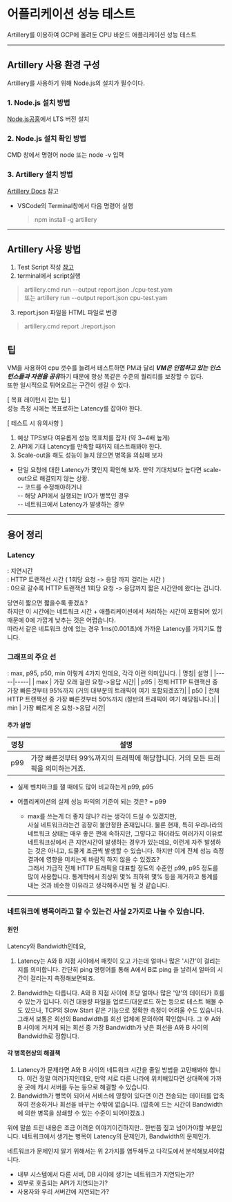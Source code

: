 # 어플리케이션 성능 테스트
Artillery를 이용하여 GCP에 올려둔 CPU 바운드 애플리케이션 성능 테스트

---
## Artillery 사용 환경 구성
Artillery를 사용하기 위해 Node.js의 설치가 필수이다.

### 1. Node.js 설치 방법
[Node.js공홈](https://nodejs.org/ko/)에서 LTS 버전 설치

### 2. Node.js 설치 확인 방법
CMD 창에서 명령어 node 또는 node -v 입력

### 3. Artillery 설치 방법
[Artillery Docs](https://artillery.io/docs/guides/overview/welcome.html) 참고  
* VSCode의  Terminal창에서 다음 명령어 실행
    > npm install -g artillery
---

## Artillery 사용 방법
1. Test Script 작성 [참고](https://artillery.io/docs/guides/getting-started/writing-your-first-test.html#Load-Phases)
2. terminal에서 script실행
> artillery.cmd run --output report.json ./cpu-test.yam  
또는
artillery run --output report.json cpu-test.yam  
3. report.json 파일을 HTML 파일로 변경
 > artillery.cmd report ./report.json

 ## 팁
 
 VM을 사용하여 cpu 갯수를 늘려서 테스트하면 PM과 달리 ***VM은 인접하고 있는 인스턴스들과 자원을 공유***하기 때문에 항상 똑같은 수준의 퀄리티를 보장할 수 없다.  
 또한 일시적으로 튀어오르는 구간이 생길 수 있다.

 [ 목표 레이턴시 잡는 팁 ]  
 성능 측정 시에는 목표로하는 Latency를 잡아야 한다.
 
 [ 테스트 시 유의사항 ]  
1. 예상 TPS보다 여유롭게 성능 목표치를 잡자 (약 3~4배 높게)
2. API에 기대 Latency를 만족할 때까지 테스트해봐야 한다.
3. Scale-out을 해도 성능이 늘지 않으면 병목을 의심해 보자
 - 단일 요청에 대한 Latency가 몇인지 확인해 보자. 만약 기대치보다 높다면 scale-out으로 해결되지 않는 상황.  
 -- 코드를 수정해야하거나   
 -- 해당 API에서 실행되는 I/O가 병목인 경우  
 -- 네트워크에서 Latency가 발생하는 경우



 ----
## 용어 정리
### Latency
 : 지연시간  
 : HTTP 트랜잭선 시간 ( 1회당 요청 -> 응답 까지 걸리는 시간 )  
 : 0으로 갈수록 HTTP 트랜잭션 1회당 요청 -> 응답까지 짧은 시간안에 왔다는 겁니다. 

당연히 짧으면 짧을수록 좋겠죠?  
하지만 이 시간에는 네트워크 시간 + 애플리케이션에서 처리하는 시간이 포함되어 있기 때문에 0에 가깝게 낮추는 것은 어렵습니다.  
따라서 같은 네트워크 상에 있는 경우 1ms(0.001초)에 가까운 Latency를 가지기도 합니다.

### 그래프의 주요 선 
: max, p95, p50, min 이렇게 4가지 인데요, 각각 이런 의미입니다.
 | 명칭| 설명 |
 |-----|-----|
 | max | 가장 오래 걸린 요청->응답 시간|
 | p95 | 전체 HTTP 트랜잭션 중 가장 빠른것부터 95%까지 (거의 대부분의 트래픽이 여기 포함되겠죠?)|
 | p50 | 전체 HTTP 트랜잭션 중 가장 빠른것부터 50%까지 (절반의 트래픽이 여기 해당됩니다.)|
 | min | 가장 빠르게 온 요청->응답 시간|
 
#### **추가 설명**  
| 명칭 | 설명|
| ---- | ----|
| p99 | 가장 빠른것부터 99%까지의 트래픽에 해당합니다. 거의 모든 트래픽을 의미하는거죠.|

* 실제 벤치마크를 잴 때에도 많이 비교하는게 p99, p95 

* 어플리케이션의 실제 성능 파익의 기준이 되는 것은?  = p99
    *  max를 쓰는게 더 좋지 않나? 라는 생각이 드실 수 있겠지만,   
 사실 네트워크라는건 굉장히 불안정한 존재입니다. 물론 현재, 특히 우리나라의 네트워크 상태는 매우 좋은 편에 속하지만, 그렇다고 하더라도 여러가지 이유로 네트워크상에서 큰 지연시간이 발생하는 경우가 있는데요, 이런게 자주 발생하는 것은 아니고, 드물게 조금씩 발생할 수 있습니다. 하지만 이게 전체 성능 측정 결과에 영향을 미치는게 바람직 하지 않을 수 있겠죠?  
 그래서 가급적 전체 HTTP 트래픽을 대표할 정도의 수준인 p99, p95 정도를 많이 사용합니다.  통계학에서 최상위 몇% 최하위 몇% 등을 제거하고 통계를 내는 것과 비슷한 이유라고 생각해주시면 될 것 같습니다.

----

### 네트워크에 병목이라고 할 수 있는건 사실 2가지로 나눌 수 있습니다.

#### **원인**
Latency와 Bandwidth인데요,

1. Latency는 A와 B 지점 사이에서 패킷이 오고 가는데 얼마나 많은 '시간'이 걸리는지를 의미합니다. 간단히 ping 명령어를 통해 A에서 B로 ping 을 날려서 얼마의 시간이 걸리는지 측정해보면되죠.

2. Bandwidth는 다릅니다. A와 B 지점 사이에 초당 얼마나 많은 '양'의 데이터가 흐를 수 있는가 입니다. 이건 대용량 파일을 업로드/대운로드 하는 등으로 테스트 해볼 수도 있으나, TCP의 Slow Start 같은 기능으로 정확한 측정이 어려울 수도 있습니다. 그래서 보통은 회선의 Bandwidth를 회선 업체에 문의하여 확인합니다. 그 후 A와 B 사이에 거치게 되는 회선 중 가장 Bandwidth가 낮은 회선을 A와 B 사이의 Bandwidth로 정합니다.

#### **각 병목현상의 해결책**
1. Latency가 문제라면 A와 B 사이의 네트워크 시간을 줄일 방법을 고민해봐야 합니다. 이건 정말 여러가지인데요, 만약 서로 다른 나라에 위치해있다면 상대쪽에 가까운 곳에 캐시 서버를 두는 등으로 해결할 수 있습니다.
2. Bandwidth가 병목이 되어서 서비스에 영향이 있다면 이건 전송되는 데이터를 압축하여 전송하거나 회선을 바꾸는 수밖에 없습니다. (압축에 드는 시간이 Bandwidth에 의한 병목을 상쇄할 수 있는 수준이 되어야겠죠.)

위에 말씀 드린 내용은 조금 어려운 이야기이긴하지만.. 한번쯤 짚고 넘어가야할 부분입니다. 네트워크에서 생기는 병목이 Latency의 문제인가, Bandwidth의 문제인가.

네트워크가 문제인지 알기 위해서는 위 2가지를 염두해두고 다각도에서 분석해보셔야합니다.

- 내부 시스템에서 다른 서버, DB 사이에 생기는 네트워크가 지연되는가?
- 외부로 호출되는 API가 지연되는가?
- 사용자와 우리 서버간에 지연되는가?